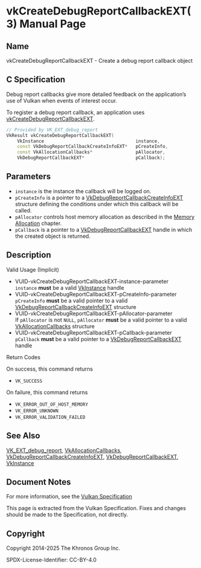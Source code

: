 # vkCreateDebugReportCallbackEXT(3) Manual Page

## Name

vkCreateDebugReportCallbackEXT - Create a debug report callback object



## [](#_c_specification)C Specification

Debug report callbacks give more detailed feedback on the application’s use of Vulkan when events of interest occur.

To register a debug report callback, an application uses [vkCreateDebugReportCallbackEXT](https://registry.khronos.org/vulkan/specs/latest/man/html/vkCreateDebugReportCallbackEXT.html).

```c++
// Provided by VK_EXT_debug_report
VkResult vkCreateDebugReportCallbackEXT(
    VkInstance                                  instance,
    const VkDebugReportCallbackCreateInfoEXT*   pCreateInfo,
    const VkAllocationCallbacks*                pAllocator,
    VkDebugReportCallbackEXT*                   pCallback);
```

## [](#_parameters)Parameters

- `instance` is the instance the callback will be logged on.
- `pCreateInfo` is a pointer to a [VkDebugReportCallbackCreateInfoEXT](https://registry.khronos.org/vulkan/specs/latest/man/html/VkDebugReportCallbackCreateInfoEXT.html) structure defining the conditions under which this callback will be called.
- `pAllocator` controls host memory allocation as described in the [Memory Allocation](https://registry.khronos.org/vulkan/specs/latest/html/vkspec.html#memory-allocation) chapter.
- `pCallback` is a pointer to a [VkDebugReportCallbackEXT](https://registry.khronos.org/vulkan/specs/latest/man/html/VkDebugReportCallbackEXT.html) handle in which the created object is returned.

## [](#_description)Description

Valid Usage (Implicit)

- [](#VUID-vkCreateDebugReportCallbackEXT-instance-parameter)VUID-vkCreateDebugReportCallbackEXT-instance-parameter  
  `instance` **must** be a valid [VkInstance](https://registry.khronos.org/vulkan/specs/latest/man/html/VkInstance.html) handle
- [](#VUID-vkCreateDebugReportCallbackEXT-pCreateInfo-parameter)VUID-vkCreateDebugReportCallbackEXT-pCreateInfo-parameter  
  `pCreateInfo` **must** be a valid pointer to a valid [VkDebugReportCallbackCreateInfoEXT](https://registry.khronos.org/vulkan/specs/latest/man/html/VkDebugReportCallbackCreateInfoEXT.html) structure
- [](#VUID-vkCreateDebugReportCallbackEXT-pAllocator-parameter)VUID-vkCreateDebugReportCallbackEXT-pAllocator-parameter  
  If `pAllocator` is not `NULL`, `pAllocator` **must** be a valid pointer to a valid [VkAllocationCallbacks](https://registry.khronos.org/vulkan/specs/latest/man/html/VkAllocationCallbacks.html) structure
- [](#VUID-vkCreateDebugReportCallbackEXT-pCallback-parameter)VUID-vkCreateDebugReportCallbackEXT-pCallback-parameter  
  `pCallback` **must** be a valid pointer to a [VkDebugReportCallbackEXT](https://registry.khronos.org/vulkan/specs/latest/man/html/VkDebugReportCallbackEXT.html) handle

Return Codes

On success, this command returns

- `VK_SUCCESS`

On failure, this command returns

- `VK_ERROR_OUT_OF_HOST_MEMORY`
- `VK_ERROR_UNKNOWN`
- `VK_ERROR_VALIDATION_FAILED`

## [](#_see_also)See Also

[VK\_EXT\_debug\_report](https://registry.khronos.org/vulkan/specs/latest/man/html/VK_EXT_debug_report.html), [VkAllocationCallbacks](https://registry.khronos.org/vulkan/specs/latest/man/html/VkAllocationCallbacks.html), [VkDebugReportCallbackCreateInfoEXT](https://registry.khronos.org/vulkan/specs/latest/man/html/VkDebugReportCallbackCreateInfoEXT.html), [VkDebugReportCallbackEXT](https://registry.khronos.org/vulkan/specs/latest/man/html/VkDebugReportCallbackEXT.html), [VkInstance](https://registry.khronos.org/vulkan/specs/latest/man/html/VkInstance.html)

## [](#_document_notes)Document Notes

For more information, see the [Vulkan Specification](https://registry.khronos.org/vulkan/specs/latest/html/vkspec.html#vkCreateDebugReportCallbackEXT)

This page is extracted from the Vulkan Specification. Fixes and changes should be made to the Specification, not directly.

## [](#_copyright)Copyright

Copyright 2014-2025 The Khronos Group Inc.

SPDX-License-Identifier: CC-BY-4.0